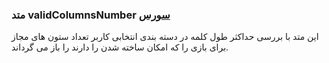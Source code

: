 <h3>
متد validColumnsNumber
<a class="ext-link" href="classes_Tetris_TetrisGame.js.html#line276" >سورس</a>
</h3>
این متد با بررسی حداکثر طول کلمه در دسته بندی انتخابی کاربر تعداد ستون های مجاز برای بازی را که امکان ساخته شدن را دارند را باز می گرداند.
